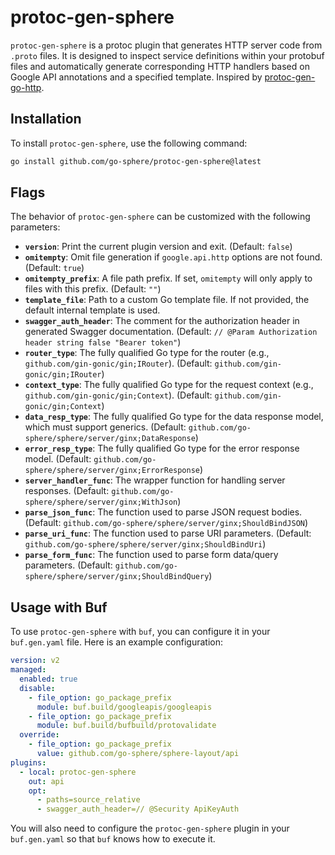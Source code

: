 # protoc-gen-sphere

`protoc-gen-sphere` is a protoc plugin that generates HTTP server code from `.proto` files. It is designed to inspect
service definitions within your protobuf files and automatically generate corresponding HTTP handlers based on Google
API annotations and a specified template. Inspired
by [protoc-gen-go-http](https://github.com/go-kratos/kratos/tree/main/cmd/protoc-gen-go-http).


## Installation

To install `protoc-gen-sphere`, use the following command:

```bash
go install github.com/go-sphere/protoc-gen-sphere@latest
```


## Flags

The behavior of `protoc-gen-sphere` can be customized with the following parameters:

- **`version`**: Print the current plugin version and exit. (Default: `false`)
- **`omitempty`**: Omit file generation if `google.api.http` options are not found. (Default: `true`)
- **`omitempty_prefix`**: A file path prefix. If set, `omitempty` will only apply to files with this prefix. (Default: `""`)
- **`template_file`**: Path to a custom Go template file. If not provided, the default internal template is used.
- **`swagger_auth_header`**: The comment for the authorization header in generated Swagger documentation. (Default: `// @Param Authorization header string false "Bearer token"`)
- **`router_type`**: The fully qualified Go type for the router (e.g., `github.com/gin-gonic/gin;IRouter`). (Default: `github.com/gin-gonic/gin;IRouter`)
- **`context_type`**: The fully qualified Go type for the request context (e.g., `github.com/gin-gonic/gin;Context`). (Default: `github.com/gin-gonic/gin;Context`)
- **`data_resp_type`**: The fully qualified Go type for the data response model, which must support generics. (Default: `github.com/go-sphere/sphere/server/ginx;DataResponse`)
- **`error_resp_type`**: The fully qualified Go type for the error response model. (Default: `github.com/go-sphere/sphere/server/ginx;ErrorResponse`)
- **`server_handler_func`**: The wrapper function for handling server responses. (Default: `github.com/go-sphere/sphere/server/ginx;WithJson`)
- **`parse_json_func`**: The function used to parse JSON request bodies. (Default: `github.com/go-sphere/sphere/server/ginx;ShouldBindJSON`)
- **`parse_uri_func`**: The function used to parse URI parameters. (Default: `github.com/go-sphere/sphere/server/ginx;ShouldBindUri`)
- **`parse_form_func`**: The function used to parse form data/query parameters. (Default: `github.com/go-sphere/sphere/server/ginx;ShouldBindQuery`)


## Usage with Buf

To use `protoc-gen-sphere` with `buf`, you can configure it in your `buf.gen.yaml` file. Here is an example configuration:

```yaml
version: v2
managed:
  enabled: true
  disable:
    - file_option: go_package_prefix
      module: buf.build/googleapis/googleapis
    - file_option: go_package_prefix
      module: buf.build/bufbuild/protovalidate
  override:
    - file_option: go_package_prefix
      value: github.com/go-sphere/sphere-layout/api
plugins:
  - local: protoc-gen-sphere
    out: api
    opt:
      - paths=source_relative
      - swagger_auth_header=// @Security ApiKeyAuth
```

You will also need to configure the `protoc-gen-sphere` plugin in your `buf.gen.yaml` so that `buf` knows how to execute it.
